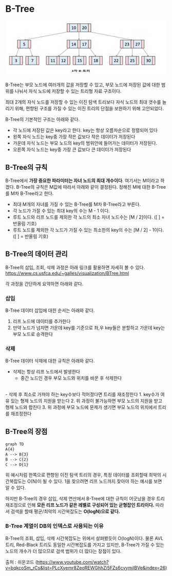 # B-Tree
![B-Tree](./img/b-tree.png)

B-Tree는 부모 노드에 여러개의 값을 저장할 수 있고, 부모 노드에 저장된 값에 대한 범위를 나눠서 자식 노드에 저장할 수 있는 트리형 자료 구조이다. 

최대 2개의 자식 노드를 저장할 수 있는 이진 탐색 트리보다 자식 노드의 최대 갯수를 늘리기 위해, 편향된 구조를 가질 수 있는 이진 트리의 단점을 보완하기 위해 고안되었다.

B-Tree의 기본적인 구조는 아래와 같다.

- 각 노드에 저장된 값은 key라고 한다. key는 항상 오름차순으로 정렬되어 있다
- 왼쪽 자식 노드는 key중 가장 작은 값보다 작은 데이터가 저장된다
- 가운데 자식 노드는 부모 노드의 key의 범위안에 들어가는 데이터가 저장된다. 
- 오른쪽 자식 노드는 key중 가장 큰 값보다 큰 데이터가 저장된다 


## B-Tree의 규칙
B-Tree에서 **가장 중요한 파라미터는 자녀 노드의 최대 개수이다**. 여기서는 M이라고 하겠다. B-Tree의 규칙은 M값에 따라서 아래와 같이 결정된다. 정해진 M에 대한 B-Tree를 M차 B-Tree라고 한다. 

- 최대 M개의 자녀를 가질 수 있는 B-Tree를 M차 B-Tree라고 부른다.
- 각 노드가 가질 수 있는 최대 key의 수는 M - 1 이다. 
- 루트 노드와 리프 노드를 제외한 각 노드의 최소 자녀 노드수는 [M / 2]이다. ([ ] = 반올림 기호)
- 루트 노드를 제외한 각 노드가 가질 수 있는 최소한의 key의 수는 [M / 2] - 1이다. ([ ] = 반올림 기호)

## B-Tree의 데이터 관리
B-Tree의 삽입, 조회, 삭제 과정은 아래 링크를 활용하면 자세히 볼 수 있다.
https://www.cs.usfca.edu/~galles/visualization/BTree.html

각 과정을 간단하게 요약하면 아래와 같다.

### 삽입
B-Tree 데이터 삽입에 대한 순서는 아래와 같다.

1. 리프 노드에 데이터를 추가한다
2. 만약 노드가 넘치면 가운데 key를 기준으로 좌,우 key들은 분할하고 가운데 key는 부모 노드로 승격한다

### 삭제
B-Tree 데이터 삭제에 대한 규칙은 아래와 같다.

- 삭제는 항상 리프 노드에서 발생한다
    - 중간 노드인 경우 부모 노드와 위치를 바꾼 후 삭제한다
<br>
- 삭제 후 최소로 가져야 하는 key수보다 적어졌다면 트리를 재조정한다
    1. key수가 여유 있는 형제 노드의 지원을 받는다
    2. 위 과정이 불가능하면 부모 노드의 지원을 받고 형제 노드와 합친다
    3. 위 과정에 부모 노드에 문제가 생기면 부모 노드의 위치에서 트리를 재조정한다

## B-Tree의 장점
```mermaid
graph TD
A{4}
A --> B{3}
B --> C{2}
C --> D{1}
```

위 예시처럼 한쪽으로 편향된 이진 탐색 트리의 경우, 특정 데이터를 조회할때 최악의 시간복잡도는 O(N)이 될 수 있다. 1을 찾으려면 리프 노드까지 찾아야 하는 예시를 보면 알 수 있다.

하지만 B-Tree의 경우 삽입, 삭제 연산에서 B-Tree에 대한 규칙이 어긋났을 경우 트리 재조정으로 인해  **모든 리프 노드가 같은 레벨로 구성되어 있는 균형잡인 트리이다.** 따라서 검색을 할때 평균/최악의 시간복잡도는 **O(logN)으로 같다.**

### B-Tree 계열이 DB의 인덱스로 사용되는 이유
B-Tree의 조회, 삽입, 삭제 시간복잡도는 위에서 살펴봤듯이 O(logN)이다. 물론 AVL 트리, Red-Black 트리도 동일한 시간복잡도를 가지고 있지만, B-Tree가 가질 수 있는 노드의 개수가 더 많으므로 검색 범위가 더 많다는 장점이 있다. 


출처 : 쉬운코드 (https://www.youtube.com/watch?v=bqkcoSm_rCs&list=PLcXyemr8ZeoREWGhhZi5FZs6cvymjIBVe&index=26)
